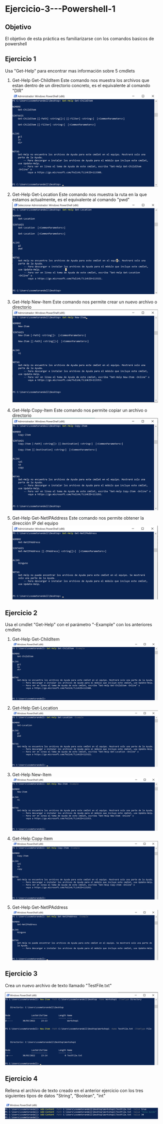 # Ejercicio-3---Powershell-1

## Objetivo
El objetivo de esta práctica es familiarizarse con los comandos basicos de powershell

## Ejercicio 1
Usa "Get-Help" para encontrar mas información sobre 5 cmdlets

1. Get-Help Get-ChildItem
Este comando nos muestra los archivos que estan dentro de un directorio concreto, es el equivalente al comando "DIR"
![Get-ChildItem](https://github.com/cosmetorandellborras/Ejercicio-3---Powershell-1/blob/main/Get-ChildItem.png)

2. Get-Help Get-Location
Este comando nos muestra la ruta en la que estamos actualmente, es el equivalente al comando "pwd"
![Get-Location](https://github.com/cosmetorandellborras/Ejercicio-3---Powershell-1/blob/main/Get-Location.png)

3. Get-Help New-Item
Este comando nos permite crear un nuevo archivo o directorio
![New-Item](https://github.com/cosmetorandellborras/Ejercicio-3---Powershell-1/blob/main/New-Item.png)

4. Get-Help Copy-Item
Este comando nos permite copiar un archivo o directorio
![Copy-Item](https://github.com/cosmetorandellborras/Ejercicio-3---Powershell-1/blob/main/Copy-Item.png)

5. Get-Help Get-NetIPAddress
Este comando nos permite obtener la dirección IP del equipo
![NetIPAddress](https://github.com/cosmetorandellborras/Ejercicio-3---Powershell-1/blob/main/Get-NetIPAddress.png)

## Ejercicio 2 
Usa el cmdlet "Get-Help" con el parámetro "-Example" con los anteriores cmdlets

1. Get-Help Get-ChildItem
![Get-ChildItem example](https://github.com/cosmetorandellborras/Ejercicio-3---Powershell-1/blob/main/Get-ChildItem%20example.png)

2. Get-Help Get-Location
![Get-Location example](https://github.com/cosmetorandellborras/Ejercicio-3---Powershell-1/blob/main/Get-Location%20example.png)

3. Get-Help New-Item
![New-Item example](https://github.com/cosmetorandellborras/Ejercicio-3---Powershell-1/blob/main/New-Item%20example.png)

4. Get-Help Copy-Item
![Copy-Item example](https://github.com/cosmetorandellborras/Ejercicio-3---Powershell-1/blob/main/Copy-Item%20example.png)

5. Get-Help Get-NetIPAddress
![Get-NetIPAddres example](https://github.com/cosmetorandellborras/Ejercicio-3---Powershell-1/blob/main/Get-NetIPAddres%20exemple.png)

## Ejercicio 3
Crea un nuevo archivo de texto llamado "TestFile.txt"

![TestFile.txt](https://github.com/cosmetorandellborras/Ejercicio-3---Powershell-1/blob/main/testfile1.png)

## Ejercicio 4
Rellena el archivo de texto creado en el anterior ejercicio con los tres siguientes tipos de datos "String", "Boolean", "int"

![Add-Content](https://github.com/cosmetorandellborras/Ejercicio-3---Powershell-1/blob/main/add-content.png)
